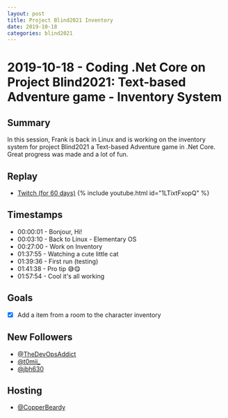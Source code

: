 ```yaml
---
layout: post
title: Project Blind2021 Inventory
date: 2019-10-18
categories: blind2021
---
```



# 2019-10-18 - Coding .Net Core on Project Blind2021: Text-based Adventure game - Inventory System

## Summary

In this session, Frank is back in Linux and is working on the inventory system for project Blind2021 a Text-based Adventure game in .Net Core. Great progress was made and a lot of fun.

## Replay


- [Twitch (for 60 days)](https://www.twitch.tv/videos/496230783)
{% include youtube.html id="1LTixtFxopQ" %}
<br/><!--more-->


## Timestamps


- 00:00:01 - Bonjour, Hi!
- 00:03:10 - Back to Linux - Elementary OS 
- 00:27:00 - Work on Inventory
- 01:37:55 - Watching a cute little cat
- 01:39:36 - First run (testing)
- 01:41:38 - Pro tip 😅😋
- 01:57:54 - Cool it's all working


Goals
-----

- [X] Add a item from a room to the character inventory


New Followers
-------------

- [@TheDevOpsAddict](https://www.twitch.tv/TheDevOpsAddict)
- [@t0mii_](https://www.twitch.tv/t0mii_)
- [@jbh630](https://www.twitch.tv/jbh630)


Hosting
--------

- [@CopperBeardy](https://www.twitch.tv/CopperBeardy)


